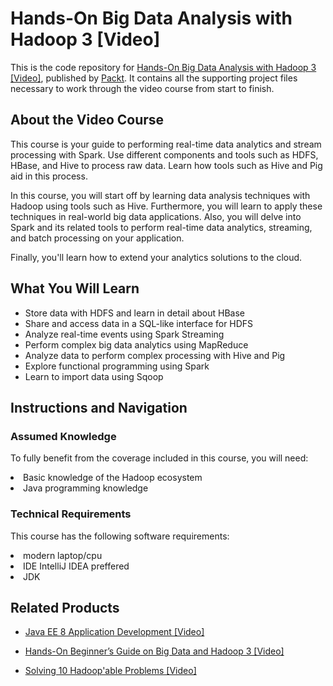 


# Hands-On Big Data Analysis with Hadoop 3 [Video]
This is the code repository for [Hands-On Big Data Analysis with Hadoop 3 [Video]](https://www.packtpub.com/big-data-and-business-intelligence/hands-big-data-analysis-hadoop-3-video?utm_source=github&utm_medium=repository&utm_campaign=9781788999908), published by [Packt](https://www.packtpub.com/?utm_source=github). It contains all the supporting project files necessary to work through the video course from start to finish.
## About the Video Course
This course is your guide to performing real-time data analytics and stream processing with Spark. Use different components and tools such as HDFS, HBase, and Hive to process raw data. Learn how tools such as Hive and Pig aid in this process.

In this course, you will start off by learning data analysis techniques with Hadoop using tools such as Hive. Furthermore, you will learn to apply these techniques in real-world big data applications. Also, you will delve into Spark and its related tools to perform real-time data analytics, streaming, and batch processing on your application.

Finally, you'll learn how to extend your analytics solutions to the cloud.



<H2>What You Will Learn</H2>
<DIV class=book-info-will-learn-text>
<UL>
<LI>Store data with HDFS and learn in detail about HBase
<LI> Share and access data in a SQL-like interface for HDFS
<LI> Analyze real-time events using Spark Streaming
<LI> Perform complex big data analytics using MapReduce
<LI> Analyze data to perform complex processing with Hive and Pig
<LI> Explore functional programming using Spark
<LI> Learn to import data using Sqoop </LI></UL></DIV>

## Instructions and Navigation
### Assumed Knowledge
To fully benefit from the coverage included in this course, you will need:<br/>
<LI>Basic knowledge of the Hadoop ecosystem 
<LI>Java programming knowledge 
  
### Technical Requirements
This course has the following software requirements:<br/>
<LI>modern laptop/cpu
<LI>IDE IntelliJ IDEA preffered
<LI>JDK


## Related Products
* [Java EE 8 Application Development [Video]](https://www.packtpub.com/application-development/java-ee-8-application-development-video?utm_source=github&utm_medium=repository&utm_campaign=9781788622189)

* [Hands-On Beginner’s Guide on Big Data and Hadoop 3 [Video]](https://www.packtpub.com/application-development/hands-beginner’s-guide-big-data-and-hadoop-3-video?utm_source=github&utm_medium=repository&utm_campaign=9781788996099)

* [Solving 10 Hadoop'able Problems [Video]](https://www.packtpub.com/big-data-and-business-intelligence/solving-10-hadoopable-problems-video?utm_source=github&utm_medium=repository&utm_campaign=9781788390118)



